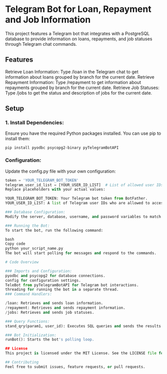 # Telegram Bot for Loan, Repayment and Job Information
This project features a Telegram bot that integrates with a PostgreSQL database to provide information on loans, repayments, and job statuses through Telegram chat commands.

## Features
Retrieve Loan Information: Type /loan in the Telegram chat to get information about loans grouped by branch for the current date.
Retrieve Repayment Information: Type /repayment to get information about repayments grouped by branch for the current date.
Retrieve Job Statuses: Type /jobs to get the status and description of jobs for the current date.

## Setup

### 1. Install Dependencies:

Ensure you have the required Python packages installed. You can use pip to install them:

`pip install pyodbc psycopg2-binary pyTelegramBotAPI`

### Configuration:
Update the config.py file with your own configuration:
```python
token = 'YOUR_TELEGRAM_BOT_TOKEN'
telegram_user_id_list = [YOUR_USER_ID_LIST]  # List of allowed user IDs```
Replace placeholders with your actual values:

YOUR_TELEGRAM_BOT_TOKEN: Your Telegram bot token from BotFather.
YOUR_USER_ID_LIST: A list of Telegram user IDs who are allowed to access the bot.

### Database Configuration:
Modify the server, database, username, and password variables to match your PostgreSQL database settings.

### Running the Bot:
To start the bot, run the following command:

bash
Copy code
python your_script_name.py
The bot will start polling for messages and respond to the commands.

# Code Overview

### Imports and Configuration:
pyodbc and psycopg2 for database connections.
config for configuration settings.
TeleBot from pyTelegramBotAPI for Telegram bot interactions.
threading for running the bot in a separate thread.
### Command Handlers:

/loan: Retrieves and sends loan information.
/repayment: Retrieves and sends repayment information.
/jobs: Retrieves and sends job statuses.

### Query Functions:
stand_qry(param1, user_id): Executes SQL queries and sends the results to the Telegram user if they are authorized.

### Bot Initialization:
runBot(): Starts the bot's polling loop.

## License
This project is licensed under the MIT License. See the LICENSE file for details.

## Contributing
Feel free to submit issues, feature requests, or pull requests.